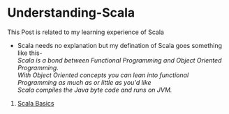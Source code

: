 # Understanding-Scala

This Post is related to my learning experience of Scala

* Scala needs no explanation but my defination of Scala goes something like this-  
 *Scala is a bond between Functional Programming and Object Oriented Programming.*  
 *With Object Oriented concepts you can lean into functional Programming as much as or little as you'd like*  
 *Scala compiles the Java byte code and runs on JVM.*  

1. [Scala Basics](Understanding-Scala/Basics/README.md)

